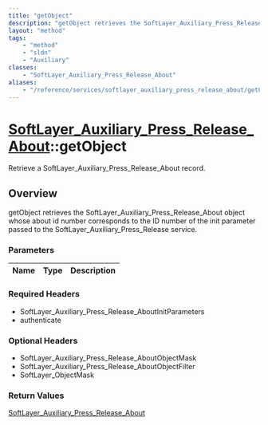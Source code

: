 ```yaml
---
title: "getObject"
description: "getObject retrieves the SoftLayer_Auxiliary_Press_Release_About object whose about id number corresponds to the ID numbe... "
layout: "method"
tags:
    - "method"
    - "sldn"
    - "Auxiliary"
classes:
    - "SoftLayer_Auxiliary_Press_Release_About"
aliases:
    - "/reference/services/softlayer_auxiliary_press_release_about/getObject"
---
```

# [SoftLayer_Auxiliary_Press_Release_About](/reference/services/SoftLayer_Auxiliary_Press_Release_About)::getObject

Retrieve a SoftLayer_Auxiliary_Press_Release_About record.


## Overview 
getObject retrieves the SoftLayer_Auxiliary_Press_Release_About object whose about id number corresponds to the ID number of the init parameter passed to the SoftLayer_Auxiliary_Press_Release service. 

### Parameters 
|Name | Type | Description |
| --- | --- | --- |


### Required Headers
* SoftLayer_Auxiliary_Press_Release_AboutInitParameters
* authenticate

### Optional Headers
* SoftLayer_Auxiliary_Press_Release_AboutObjectMask
* SoftLayer_Auxiliary_Press_Release_AboutObjectFilter
* SoftLayer_ObjectMask

### Return Values
<a href='/reference/datatypes/SoftLayer_Auxiliary_Press_Release_About'>SoftLayer_Auxiliary_Press_Release_About </a>

